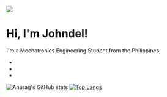 ![](https://johndeltorrizo.github.io/Johndel-Torrizo/)
# Hi, I'm Johndel!

I'm a Mechatronics Engineering Student from the Philippines.

-
-
-


![Anurag's GitHub stats](https://github-readme-stats.vercel.app/api?username=JohndelTorrizo&theme=github_dark&show_icons=true)
[![Top Langs](https://github-readme-stats.vercel.app/api/top-langs/?username=JohndelTorrizo&theme=github_dark&layout=compact)](https://github.com/anuraghazra/github-readme-stats)


